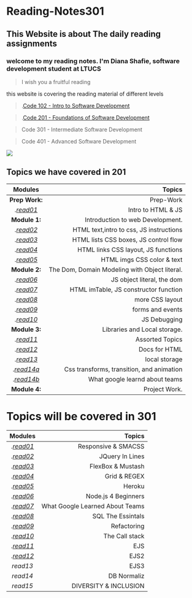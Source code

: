 # Reading-Notes301

##  This Website is about The daily reading assignments 

### welcome to my reading notes. I'm Diana Shafie, software development student at LTUCS 

> I wish you a fruitful reading 


this website is covering the reading  material of different levels



> .[Code 102 - Intro to Software Development](https://github.com/Dianashafee/Reading-notes)

> .[Code 201 - Foundations of Software Development](https://dianashafee.github.io/reading-notes-201/)

> Code 301 - Intermediate Software Development

> Code 401 - Advanced Software Development 

![](https://images.pexels.com/photos/3787903/pexels-photo-3787903.jpeg?auto=compress&cs=tinysrgb&dpr=2&h=650&w=940)


## Topics we have covered in 201 
 
| Modules |  Topics  |
|:-----------------: |-------------:|
|**Prep Work:** |Prep-Work|
  |.[*read01*](https://dianashafee.github.io/reading-notes-201/class-01)|Intro to HTML & JS|
|**Module 1:** |Introduction to web Development.|
  |.[*read02*](https://dianashafee.github.io/reading-notes-201/class-02)| HTML text,intro to css, JS instructions|
  |.[*read03*](https://dianashafee.github.io/reading-notes-201/class-03)|HTML lists CSS boxes, JS control flow|
  |.[*read04*](https://dianashafee.github.io/reading-notes-201/class-04)|HTML links CSS layout, JS functions|
  |.[*read05*](https://dianashafee.github.io/reading-notes-201/read-05)|HTML imgs CSS color & text|
|**Module 2:** |The Dom, Domain Modeling with Object literal.|
 |.[*read06*](https://dianashafee.github.io/reading-notes-201/class-06)|JS object literal, the dom|
 |.[*read07*](https://dianashafee.github.io/reading-notes-201/class-07)|HTML imTable, JS constructor function|
 |.[*read08*](https://dianashafee.github.io/reading-notes-201/class-08)|more CSS layout|
 |.[*read09*](https://dianashafee.github.io/reading-notes-201/class-09)|forms and events|
 |.[*read10*](https://dianashafee.github.io/reading-notes-201/class-10)|JS Debugging|
|**Module 3:** |Libraries and Local storage.|
 |.[*read11*](https://dianashafee.github.io/reading-notes-201/class-11)|Assorted Topics|
 |.[*read12*](https://dianashafee.github.io/reading-notes-201/class-12)|Docs for HTML|
 |.[*read13*](https://dianashafee.github.io/reading-notes-201/class-13)|local storage|
 |.[*read14a*](https://dianashafee.github.io/reading-notes-201/class-14a)|Css transforms, transition, and animation|
 |.[*read14b*](https://dianashafee.github.io/reading-notes-201/class-14b)|What google learnd about teams|
|**Module 4:**| Project Work.|


# Topics will be covered in 301 



| Modules |  Topics  |
|:-----------------: |-------------:|
  |.[*read01*](https://dianashafee.github.io/Reading-Notes301/read01)|Responsive & SMACSS|
  |.[*read02*](https://dianashafee.github.io/Reading-Notes301/read02)|JQuery In Lines |
  |.[*read03*](https://dianashafee.github.io/Reading-Notes301/read03)|FlexBox & Mustash|
  |.[*read04*](https://dianashafee.github.io/Reading-Notes301/read04)|Grid & REGEX|
  |.[*read05*](https://dianashafee.github.io/Reading-Notes301/read05)|Heroku|
 |.[*read06*](https://dianashafee.github.io/Reading-Notes301/read06)|Node.js 4 Beginners|
 |.[*read07*](https://dianashafee.github.io/Reading-Notes301/read07)|What Google Learned About Teams|
 |.[*read08*](https://dianashafee.github.io/Reading-Notes301/read08)|SQL The Essintals|
 |.[*read09*](https://dianashafee.github.io/Reading-Notes301/read09)|Refactoring|
 |.[*read10*](https://dianashafee.github.io/Reading-Notes301/read10)|The Call stack|
 |.[*read11*](https://dianashafee.github.io/Reading-Notes301/read11)|EJS|
 |.[*read12*](https://dianashafee.github.io/Reading-Notes301/read12)|EJS2 |
 |*read13*|EJS3|
 |*read14*|DB Normaliz|
 |*read15*|DIVERSITY & INCLUSION|





